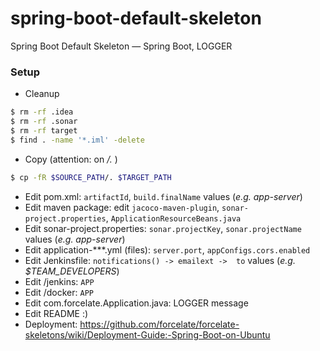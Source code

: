 # spring-boot-default-skeleton
Spring Boot Default Skeleton — Spring Boot, LOGGER

### Setup 
* Cleanup

```bash
$ rm -rf .idea
$ rm -rf .sonar
$ rm -rf target
$ find . -name '*.iml' -delete
```
* Copy (attention: on */.* )

```bash
$ cp -fR $SOURCE_PATH/. $TARGET_PATH
```

* Edit pom.xml: `artifactId`, `build.finalName` values (*e.g. app-server*)
* Edit maven package: edit `jacoco-maven-plugin`, `sonar-project.properties`, `ApplicationResourceBeans.java`
* Edit sonar-project.properties: `sonar.projectKey`, `sonar.projectName` values (*e.g. app-server*)
* Edit application-***.yml (files): `server.port`, `appConfigs.cors.enabled`
* Edit Jenkinsfile: `notifications() -> emailext ->  to` values (*e.g. $TEAM_DEVELOPERS*)
* Edit /jenkins: `APP`
* Edit /docker: `APP`
* Edit com.forcelate.Application.java: LOGGER message
* Edit README :)
* Deployment: https://github.com/forcelate/forcelate-skeletons/wiki/Deployment-Guide:-Spring-Boot-on-Ubuntu
